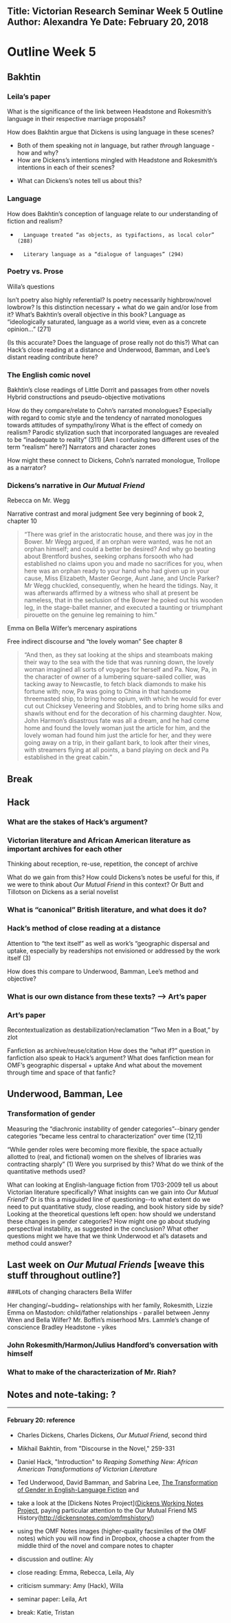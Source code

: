 Title: Victorian Research Seminar Week 5 Outline
Author: Alexandra Ye
Date: February 20, 2018
---

# Outline Week 5

## Bakhtin

### Leila’s paper
What is the significance of the link between Headstone and Rokesmith’s language in their respective marriage proposals?

How does Bakhtin argue that Dickens is using language in these scenes?

+ Both of them speaking not _in_ language, but rather _through_ language - how and why? 
+ How are Dickens’s intentions mingled with Headstone and Rokesmith’s intentions in each of their scenes? 
- What can Dickens’s notes tell us about this?

### Language
 How does Bakhtin’s conception of language relate to our understanding of fiction and realism?

-       Language treated “as objects, as typifactions, as local color” (288)
-       Literary language as a “dialogue of languages” (294)

### Poetry vs. Prose
Willa’s questions

Isn’t poetry also highly referential?
Is poetry necessarily highbrow/novel lowbrow?
 Is this distinction necessary + what do we gain and/or lose from it?
What’s Bakhtin’s overall objective in this book?
Language as “ideologically saturated, language as a world view, even as a concrete opinion…” (271)

(Is this accurate? Does the language of prose really not do this?)
What can Hack’s close reading at a distance and Underwood, Bamman, and Lee’s distant reading contribute here?

### The English comic novel
Bakhtin’s close readings of Little Dorrit and passages from other novels
Hybrid constructions and pseudo-objective motivations

How do they compare/relate to Cohn’s narrated monologues?
Especially with regard to comic style and the tendency of narrated monologues towards attitudes of sympathy/irony
What is the effect of comedy on realism?
Parodic stylization such that incorporated languages are revealed to be “inadequate to reality” (311)
 [Am I confusing two different uses of the term “realism” here?]
Narrators and character zones

How might these connect to Dickens, Cohn’s narrated monologue, Trollope as a narrator?

### Dickens’s narrative in _Our Mutual Friend_
 Rebecca on Mr. Wegg

Narrative contrast and moral judgment
See very beginning of book 2, chapter 10
>“There was grief in the aristocratic house, and there was joy in the Bower. Mr Wegg argued, if an orphan were wanted, was he not an orphan himself; and could a better be desired? And why go beating about Brentford bushes, seeking orphans forsooth who had established no claims upon you and made no sacrifices for you, when here was an orphan ready to your hand who had given up in your cause, Miss Elizabeth, Master George, Aunt Jane, and Uncle Parker?
Mr Wegg chuckled, consequently, when he heard the tidings. Nay, it was afterwards affirmed by a witness who shall at present be nameless, that in the seclusion of the Bower he poked out his wooden leg, in the stage-ballet manner, and executed a taunting or triumphant pirouette on the genuine leg remaining to him.”


 Emma on Bella Wilfer’s mercenary aspirations

Free indirect discourse and “the lovely woman”
See chapter 8
>“And then, as they sat looking at the ships and steamboats making their way to the sea with the tide that was running down, the lovely woman imagined all sorts of voyages for herself and Pa. Now, Pa, in the character of owner of a lumbering square-sailed collier, was tacking away to Newcastle, to fetch black diamonds to make his fortune with; now, Pa was going to China in that handsome threemasted ship, to bring home opium, with which he would for ever cut out Chicksey Veneering and Stobbles, and to bring home silks and shawls without end for the decoration of his charming daughter. Now, John Harmon’s disastrous fate was all a dream, and he had come home and found the lovely woman just the article for him, and the lovely woman had found him just the article for her, and they were going away on a trip, in their gallant bark, to look after their vines, with streamers flying at all points, a band playing on deck and Pa established in the great cabin.”

## Break 

## Hack

### What are the stakes of Hack’s argument?

### Victorian literature and African American literature as important archives for each other
Thinking about reception, re-use, repetition, the concept of archive

What do we gain from this?
How could Dickens’s notes be useful for this, if we were to think about _Our Mutual Friend_ in this context?
Or Butt and Tillotson on Dickens as a serial novelist

### What is “canonical” British literature, and what does it do?

### Hack’s method of close reading at a distance
Attention to “the text itself” as well as work’s “geographic dispersal and uptake, especially by readerships not envisioned or addressed by the work itself (3)

How does this compare to Underwood, Bamman, Lee’s method and objective?
 
### What is our own distance from these texts? —> Art’s paper

### Art’s paper
Recontextualization as destabilization/reclamation
“Two Men in a Boat,” by zlot

Fanfiction as archive/reuse/citation
How does the “what if?” question in fanfiction also speak to Hack’s argument?
What does fanfiction mean for OMF’s geographic dispersal + uptake
And what about the movement through time and space of that fanfic?

## Underwood, Bamman, Lee

### Transformation of gender
Measuring the “diachronic instability of gender categories”--binary gender categories “became less central to characterization” over time (12,11)

“While gender roles were becoming more flexible, the space actually allotted to (real, and fictional) women on the shelves of libraries was contracting sharply” (1)
Were you surprised by this?
What do we think of the quantitative methods used?

What can looking at English-language fiction from 1703-2009 tell us about Victorian literature specifically? 
What insights can we gain into _Our Mutual Friend_? Or is this a misguided line of questioning--to what extent do we need to put quantitative study, close reading, and book history side by side? 
Looking at the theoretical questions left open: how should we understand these changes in gender categories?
How might one go about studying perspectival instability, as suggested in the conclusion?
What other questions might we have that we think Underwood et al’s datasets and method could answer?  
 
## Last week on _Our Mutual Friends_ [weave this stuff throughout outline?]

###Lots of changing characters
Bella Wilfer

Her changing/~budding~ relationships with her family, Rokesmith, Lizzie
Emma on Mastodon: child/father relationships - parallel between Jenny Wren and Bella Wilfer?
Mr. Boffin’s miserhood
Mrs. Lammle’s change of conscience
Bradley Headstone - yikes
### John Rokesmith/Harmon/Julius Handford’s conversation with himself
### What to make of the characterization of Mr. Riah?

## Notes and note-taking: ? 

---

#### February 20: reference

+ Charles Dickens, Charles Dickens, *Our Mutual Friend*, second third
+ Mikhail Bakhtin, from "Discourse in the Novel," 259-331
+ Daniel Hack, "Introduction" to *Reaping Something New: African American Transformations of Victorian Literature*
+ Ted Underwood, David Bamman, and Sabrina Lee, [The Transformation of Gender in English-Language Fiction](http://culturalanalytics.org/2018/02/the-transformation-of-gender-in-english-language-fiction/) and
+ take a look at the [Dickens Notes Project]([Dickens Working Notes Project](http://dickensnotes.com/), paying particular attention to the Our Mutual Friend MS History(http://dickensnotes.com/omfmshistory/)
+ using the OMF Notes images (higher-quality facsimiles of the OMF notes) which you will now find in Dropbox, choose a chapter from the middle third of the novel and compare notes to chapter

+ discussion and outline: Aly
+ close reading: Emma, Rebecca, Leila, Aly
+ criticism summary: Amy (Hack), Willa
+ seminar paper: Leila, Art
+ break: Katie, Tristan

